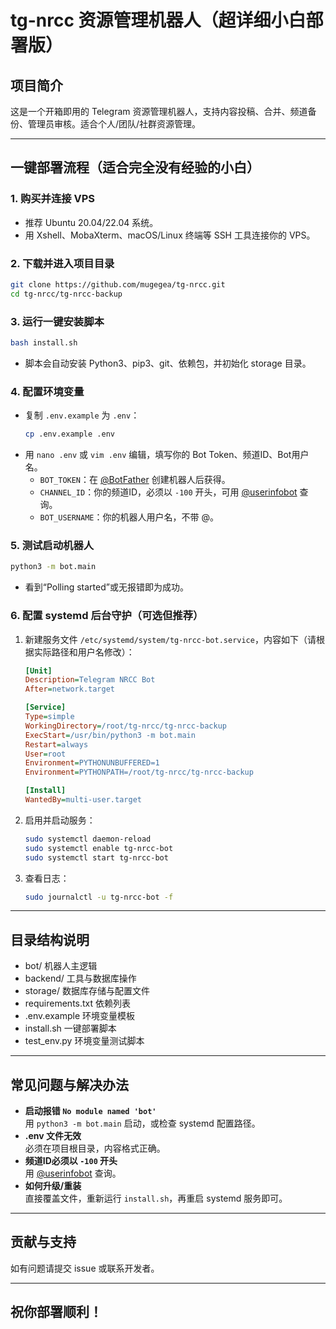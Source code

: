 # tg-nrcc 资源管理机器人（超详细小白部署版）

## 项目简介
这是一个开箱即用的 Telegram 资源管理机器人，支持内容投稿、合并、频道备份、管理员审核。适合个人/团队/社群资源管理。

---

## 一键部署流程（适合完全没有经验的小白）

### 1. 购买并连接 VPS
- 推荐 Ubuntu 20.04/22.04 系统。
- 用 Xshell、MobaXterm、macOS/Linux 终端等 SSH 工具连接你的 VPS。

### 2. 下载并进入项目目录
```bash
git clone https://github.com/mugegea/tg-nrcc.git
cd tg-nrcc/tg-nrcc-backup
```

### 3. 运行一键安装脚本
```bash
bash install.sh
```
- 脚本会自动安装 Python3、pip3、git、依赖包，并初始化 storage 目录。

### 4. 配置环境变量
- 复制 `.env.example` 为 `.env`：
  ```bash
  cp .env.example .env
  ```
- 用 `nano .env` 或 `vim .env` 编辑，填写你的 Bot Token、频道ID、Bot用户名。
  - `BOT_TOKEN`：在 [@BotFather](https://t.me/BotFather) 创建机器人后获得。
  - `CHANNEL_ID`：你的频道ID，必须以 `-100` 开头，可用 [@userinfobot](https://t.me/userinfobot) 查询。
  - `BOT_USERNAME`：你的机器人用户名，不带 @。

### 5. 测试启动机器人
```bash
python3 -m bot.main
```
- 看到“Polling started”或无报错即为成功。

### 6. 配置 systemd 后台守护（可选但推荐）
1. 新建服务文件 `/etc/systemd/system/tg-nrcc-bot.service`，内容如下（请根据实际路径和用户名修改）：
    ```ini
    [Unit]
    Description=Telegram NRCC Bot
    After=network.target

    [Service]
    Type=simple
    WorkingDirectory=/root/tg-nrcc/tg-nrcc-backup
    ExecStart=/usr/bin/python3 -m bot.main
    Restart=always
    User=root
    Environment=PYTHONUNBUFFERED=1
    Environment=PYTHONPATH=/root/tg-nrcc/tg-nrcc-backup

    [Install]
    WantedBy=multi-user.target
    ```
2. 启用并启动服务：
    ```bash
    sudo systemctl daemon-reload
    sudo systemctl enable tg-nrcc-bot
    sudo systemctl start tg-nrcc-bot
    ```
3. 查看日志：
    ```bash
    sudo journalctl -u tg-nrcc-bot -f
    ```

---

## 目录结构说明
- bot/         机器人主逻辑
- backend/     工具与数据库操作
- storage/     数据库存储与配置文件
- requirements.txt  依赖列表
- .env.example 环境变量模板
- install.sh   一键部署脚本
- test_env.py  环境变量测试脚本

---

## 常见问题与解决办法

- **启动报错 `No module named 'bot'`**  
  用 `python3 -m bot.main` 启动，或检查 systemd 配置路径。
- **.env 文件无效**  
  必须在项目根目录，内容格式正确。
- **频道ID必须以 `-100` 开头**  
  用 [@userinfobot](https://t.me/userinfobot) 查询。
- **如何升级/重装**  
  直接覆盖文件，重新运行 `install.sh`，再重启 systemd 服务即可。

---

## 贡献与支持
如有问题请提交 issue 或联系开发者。

---

## 祝你部署顺利！ 